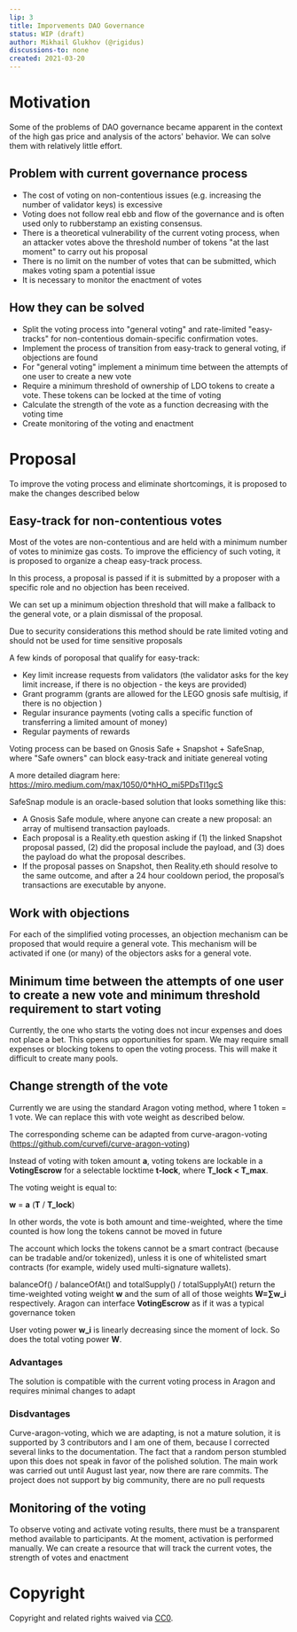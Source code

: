 ```yaml
---
lip: 3
title: Imporvements DAO Governance
status: WIP (draft)
author: Mikhail Glukhov (@rigidus)
discussions-to: none
created: 2021-03-20
---
```


# Motivation

Some of the problems of DAO governance became apparent in the context of the high gas price and analysis of the actors' behavior. We can solve them with relatively little effort.

## Problem with current governance process

* The cost of voting on non-contentious issues (e.g. increasing the number of validator keys) is excessive
* Voting does not follow real ebb and flow of the governance and is often used only to rubberstamp an existing consensus.
* There is a theoretical vulnerability of the current voting process, when an attacker votes above the threshold number of tokens "at the last moment" to carry out his proposal
* There is no limit on the number of votes that can be submitted, which makes voting spam a potential issue
* It is necessary to monitor the enactment of votes

## How they can be solved

- Split the voting process into "general voting" and rate-limited "easy-tracks" for non-contentious domain-specific confirmation votes.
- Implement the process of transition from easy-track to general voting, if objections are found
- For "general voting" implement a minimum time between the attempts of one user to create a new vote
- Require a minimum threshold of ownership of LDO tokens to create a vote. These tokens can be locked at the time of voting
- Calculate the strength of the vote as a function decreasing with the voting time
- Create monitoring of the voting and enactment

# Proposal

To improve the voting process and eliminate shortcomings, it is proposed to make the changes described below

## Easy-track for non-contentious votes

Most of the votes are non-contentious and are held with a minimum number of votes to minimize gas costs. To improve the efficiency of such voting, it is proposed to organize a cheap easy-track process.

In this process, a proposal is passed if it is submitted by a proposer with a specific role and no objection has been received.

We can set up a minimum objection threshold that will make a fallback to the general vote, or a plain dismissal of the proposal.

Due to security considerations this method should be rate limited voting and should not be used for time sensitive proposals

A few kinds of poroposal that qualify for easy-track:
- Key limit increase requests from validators (the validator asks for the key limit increase, if there is no objection - the keys are provided)
- Grant programm (grants are allowed for the LEGO gnosis safe multisig, if there is no objection )
- Regular insurance payments (voting calls a specific function of transferring a limited amount of money)
- Regular payments of rewards

Voting process can be based on Gnosis Safe + Snapshot + SafeSnap, where "Safe owners" can block easy-track and initiate genereal voting

A more detailed diagram here: https://miro.medium.com/max/1050/0*hHO_mi5PDsTl1gcS

SafeSnap module is an oracle-based solution that looks something like this:

- A Gnosis Safe module, where anyone can create a new proposal: an array of multisend transaction payloads.
- Each proposal is a Reality.eth question asking if (1) the linked Snapshot proposal passed, (2) did the proposal include the payload, and (3) does the payload do what the proposal describes.
- If the proposal passes on Snapshot, then Reality.eth should resolve to the same outcome, and after a 24 hour cooldown period, the proposal’s transactions are executable by anyone.

## Work with objections

For each of the simplified voting processes, an objection mechanism can be proposed that would require a general vote. This mechanism will be activated if one (or many) of the objectors asks for a general vote.

## Minimum time between the attempts of one user to create a new vote and minimum threshold requirement to start voting

Currently, the one who starts the voting does not incur expenses and does not place a bet. This opens up opportunities for spam. We may require small expenses or blocking tokens to open the voting process. This will make it difficult to create many pools.

## Change strength of the vote

Currently we are using the standard Aragon voting method, where 1 token = 1 vote. We can replace this with vote weight as described below.

The corresponding scheme can be adapted from curve-aragon-voting (https://github.com/curvefi/curve-aragon-voting)

Instead of voting with token amount **a**, voting tokens are lockable in a **VotingEscrow** for a selectable locktime **t-lock**, where **T_lock < T_max**.

The voting weight is equal to:

**w** = **a** (**T** / **T_lock**)

In other words, the vote is both amount and time-weighted, where the time counted is how long the tokens cannot be moved in future

The account which locks the tokens cannot be a smart contract (because can be tradable and/or tokenized), unless it is one of whitelisted smart contracts (for example, widely used multi-signature wallets).

balanceOf() / balanceOfAt() and totalSupply() / totalSupplyAt() return the time-weighted voting weight **w** and the sum of all of those weights **W=∑w_i** respectively. Aragon can interface **VotingEscrow** as if it was a typical governance token

User voting power **w_i** is linearly decreasing since the moment of lock. So does the total voting power **W**.

### Advantages

The solution is compatible with the current voting process in Aragon and requires minimal changes to adapt

### Disdvantages

Curve-aragon-voting, which we are adapting, is not a mature solution, it is supported by 3 contributors and I am one of them, because I corrected several links to the documentation. The fact that a random person stumbled upon this does not speak in favor of the polished solution. The main work was carried out until August last year, now there are rare commits. The project does not support by big community, there are no pull requests

## Monitoring of the voting

To observe voting and activate voting results, there must be a transparent method available to participants. At the moment, activation is performed manually. We can create a resource that will track the current votes, the strength of votes and enactment

# Copyright
Copyright and related rights waived via [CC0](https://creativecommons.org/publicdomain/zero/1.0/).
